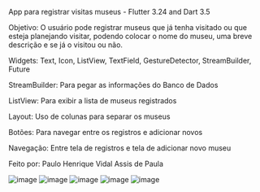 App para registrar visitas museus - Flutter 3.24 and Dart 3.5

Objetivo: O usuário pode registrar museus que já tenha visitado ou que esteja planejando visitar, podendo colocar o nome do museu, uma breve descrição e se já o visitou ou não.

Widgets: Text, Icon, ListView, TextField, GestureDetector, StreamBuilder, Future

StreamBuilder: Para pegar as informações do Banco de Dados

ListView: Para exibir a lista de museus registrados

Layout: Uso de colunas para separar os museus

Botões: Para navegar entre os registros e adicionar novos

Navegação: Entre tela de registros e tela de adicionar novo museu

Feito por: Paulo Henrique Vidal Assis de Paula

![image](https://github.com/user-attachments/assets/c2ef63ab-2867-4a51-bddd-4f72b18b1628)
![image](https://github.com/user-attachments/assets/e0e2ab5b-3548-4082-b48f-05b1f8488a41)
![image](https://github.com/user-attachments/assets/87f85853-69d0-4921-975a-bdd47f90fc61)
![image](https://github.com/user-attachments/assets/e0ffdaea-6fb2-4759-af9e-3696d48d6480)
![image](https://github.com/user-attachments/assets/c1620944-b628-4dad-b320-7daa6185c2f3)




